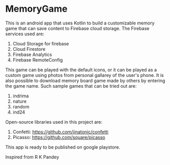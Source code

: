 # MemoryGame
This is an android app that uses Kotlin to build a customizable memory game that can save content to Firebase cloud storage.  The Firebase services used are: 
1.	Cloud Storage for firebase
2.	Cloud Firestore
3.	Firebase Analytics
4.	Firebase RemoteConfig 

This game can be played with the default icons, or it can be played as a custom game using photos from personal gallarey of the user's phone. It is also possible to download memory board game made by others by entering the game name. Such sample games that can be tried out are:

1.  indrima
2.  nature
3.  random
4.  ind24

Open-source libraries used in this project are:

1.	Confetti: https://github.com/jinatonic/confetti 
2.	Picasso: https://github.com/square/picasso 

This app is ready to be published on google playstore.

Inspired from R K Pandey

